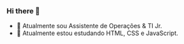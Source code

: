 ### Hi there 👋

- 🔭 Atualmente sou Assistente de Operações & TI Jr.
- 🌱 Atualmente estou estudando HTML, CSS e JavaScript.
